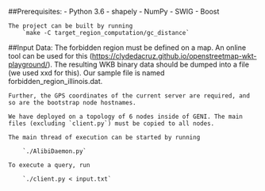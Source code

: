 ##Prerequisites:
	- Python 3.6
	- shapely
	- NumPy
	- SWIG
	- Boost

	The project can be built by running
		`make -C target_region_computation/gc_distance`

##Input Data:
	The forbidden region must be defined on a map. An online tool can be used for this (https://clydedacruz.github.io/openstreetmap-wkt-playground/). The resulting WKB binary data should be dumped into a file (we used xxd for this). Our sample file is named forbidden_region_illinois.dat.

	Further, the GPS coordinates of the current server are required, and so are the bootstrap node hostnames.

	We have deployed on a topology of 6 nodes inside of GENI. The main files (excluding `client.py`) must be copied to all nodes.

	The main thread of execution can be started by running

		`./AlibiDaemon.py`

	To execute a query, run

		`./client.py < input.txt`
